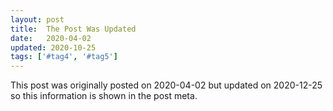 ```yaml
---
layout: post
title:  The Post Was Updated
date:   2020-04-02
updated: 2020-10-25
tags: ['#tag4', '#tag5']
---
```

This post was originally posted on 2020-04-02 but updated on 2020-12-25 so this information is shown in the post meta.